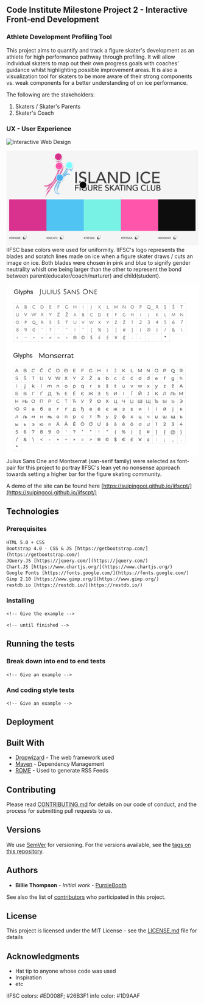 ## Code Institute Milestone Project 2 - Interactive Front-end Development

### Athlete Development Profiling Tool

This project aims to quantify and track a figure skater's development as an athlete for high performance pathway through profiling. It will allow individual skaters to map out their own progress goals with coaches' guidance whilst highlighting possible improvement areas. It is also a visualization tool for skaters to be more aware of their strong components vs. weak components for a better understanding of on ice performance.

The following are the stakeholders:
1. Skaters / Skater's Parents
2. Skater's Coach

### UX - User Experience

![Interactive Web Design](video)


![Color Chart](images/iifsc_colorchart.png)
IIFSC base colors were used for uniformity. IIFSC's logo represents the blades and scratch lines made on ice when a figure skater draws / cuts an image on ice. Both blades were chosen in pink and blue to signify gender neutrality whislt one being larger than the other to represent the bond between parent(educator/coach/nurturer) and child(student). 

![Font Gylps](images/athletedp_fontgylps.png)
Julius Sans One and Montserrat (san-serif family) were selected as font-pair for this project to portray IIFSC's lean yet no nonsense approach towards setting a higher bar for the figure skating community.

A demo of the site can be found here [https://suipingooi.github.io/iifscpt/](https://suipingooi.github.io/iifscpt/)

## Technologies

<!-- These instructions will get you a copy of the project up and running on your local machine for development and testing purposes. See deployment for notes on how to deploy the project on a live system. -->

### Prerequisites

```
HTML 5.0 + CSS
Bootstrap 4.0 - CSS & JS [https://getbootstrap.com/](https://getbootstrap.com/)
JQuery.JS [https://jquery.com/](https://jquery.com/)
Chart.JS [https://www.chartjs.org/](https://www.chartjs.org/)
Google Fonts [https://fonts.google.com/](https://fonts.google.com/)
Gimp 2.10 [https://www.gimp.org/](https://www.gimp.org/)
restdb.io [https://restdb.io/](https://restdb.io/)

```

### Installing

<!-- A step by step series of examples that tell you how to get a development env running -->

<!-- Say what the step will be -->

```
<!-- Give the example -->
```

<!-- And repeat -->

```
<!-- until finished -->
```

<!-- End with an example of getting some data out of the system or using it for a little demo -->

## Running the tests

<!-- Explain how to run the automated tests for this system -->

### Break down into end to end tests

<!-- Explain what these tests test and why -->

```
<!-- Give an example -->
```

### And coding style tests

<!-- Explain what these tests test and why -->

```
<!-- Give an example -->
```

## Deployment

<!-- Add additional notes about how to deploy this on a live system -->

## Built With

* [Dropwizard](http://www.dropwizard.io/1.0.2/docs/) - The web framework used
* [Maven](https://maven.apache.org/) - Dependency Management
* [ROME](https://rometools.github.io/rome/) - Used to generate RSS Feeds

## Contributing

Please read [CONTRIBUTING.md](https://gist.github.com/PurpleBooth/b24679402957c63ec426) for details on our code of conduct, and the process for submitting pull requests to us.

## Versions

We use [SemVer](http://semver.org/) for versioning. For the versions available, see the [tags on this repository](https://github.com/your/project/tags). 

## Authors

* **Billie Thompson** - *Initial work* - [PurpleBooth](https://github.com/PurpleBooth)

See also the list of [contributors](https://github.com/your/project/contributors) who participated in this project.

## License

This project is licensed under the MIT License - see the [LICENSE.md](LICENSE.md) file for details

## Acknowledgments

* Hat tip to anyone whose code was used
* Inspiration
* etc

IIFSC colors: #ED008F; #26B3F1
info color: #1D9AAF